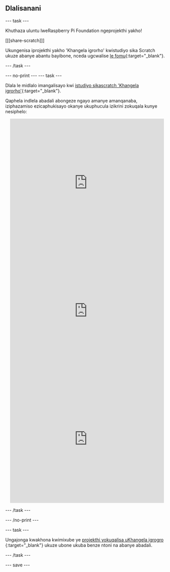 ## Dlalisanani

--- task ---

Khuthaza uluntu lweRaspberry Pi Foundation ngeprojekthi yakho!

[[[share-scratch]]]

Ukungenisa iprojekthi yakho 'Khangela igrorho' kwistudiyo sika Scratch ukuze abanye abantu bayibone, nceda ugcwalise [le fomu](https://form.raspberrypi.org/f/community-project-submissions){:target="_blank"}.

--- /task ---

--- no-print --- --- task ---

Dlala le midlalo imangalisayo kwi [istudiyo sikascratch 'Khangela igrorho'](https://scratch.mit.edu/studios/29005236/){:target="_blank"}.

Qaphela indlela abadali abongeze ngayo amanye amanqanaba, iziphazamiso ezicaphukisayo okanye ukuphucula izikrini zokuqala kunye nesiphelo:

<div class="scratch-preview" style="margin-left: 15px;">
  <iframe allowtransparency="true" width="485" height="402" src="https://scratch.mit.edu/projects/embed/545488112/?autostart=false" frameborder="0"></iframe>
</div>

<div class="scratch-preview" style="margin-left: 15px;">
  <iframe allowtransparency="true" width="485" height="402" src="https://scratch.mit.edu/projects/embed/707645119/?autostart=false" frameborder="0"></iframe>
</div>

<div class="scratch-preview" style="margin-left: 15px;">
  <iframe allowtransparency="true" width="485" height="402" src="https://scratch.mit.edu/projects/embed/707644397/?autostart=false" frameborder="0"></iframe>
</div>

--- /task ---

--- /no-print ---

--- task ---

Ungajonga kwakhona kwimixube ye [projekthi yokuqalisa uKhangela igrogro ](https://scratch.mit.edu/projects/582214723/remixes){:target="_blank"} ukuze ubone ukuba benze ntoni na abanye abadali.

--- /task ---

--- save ---

